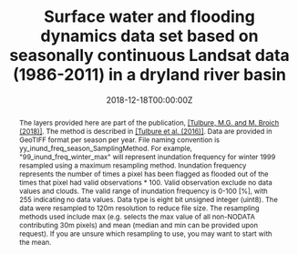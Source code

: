 ---
title: "Surface water and flooding dynamics data set based on seasonally continuous Landsat data (1986-2011) in a dryland river basin"
authors:
- admin
- markbroich

author_notes:
- "Corresponding Author"

date: "2018-12-18T00:00:00Z"
doi: ""

# Schedule page publish date (NOT publication's date).
publishDate: "2016-01-01T00:00:00Z"

# Indicate if this is related to GAEC by typing "Lab Related" if not, leave blank
categories: "Lab Related"

# Publication type.
# Legend: 0 = Uncategorized; 1 = Conference paper; 2 = Journal article;
# 3 = Preprint / Working Paper; 4 = Report; 5 = Book; 6 = Book section;
# 7 = Thesis; 8 = Patent
publication_types: ["0"]

# Publication name and optional abbreviated publication name.
publication: "Dataset - Zenodo"
publication_short: ""

abstract: The layers provided here are part of the publication, <a href="https://www.sciencedirect.com/science/article/pii/S0048969718347466">[Tulbure, M.G. and M. Broich (2018)]</a>. The method is described in <a href="https://www.sciencedirect.com/science/article/pii/S0034425716300621">[Tulbure et al. (2016)]</a>. Data are provided in GeoTIFF format per season per year. File naming convention is yy_inund_freq_season_SamplingMethod. For example, "99_inund_freq_winter_max" will represent inundation frequency for winter 1999 resampled using a maximum resampling method. Inundation frequency represents the number of times a pixel has been flagged as flooded out of the times that pixel had valid observations * 100. Valid observation exclude no data values and clouds. The valid range of inundation frequency is 0-100 [%], with 255 indicating no data values. Data type is eight bit unsigned integer (uint8). The data were resampled to 120m resolution to reduce file size. The resampling methods used include max (e.g. selects the max value of all non-NODATA contributing 30m pixels) and mean (median and min can be provided upon request). If you are unsure which resampling to use, you may want to start with the mean.  

tags:
- Murray–Darling Basin
- Flooding

featured: false

links:
- name: "Dataset Link"
  url: https://zenodo.org/record/2441784#.YMtv7mhKguU
url_pdf: 
url_code: ''
url_dataset: ''
url_poster: ''
url_project: ''
url_slides: ''
url_source: ''
url_video: ''

# Featured image
# To use, add an image named `featured.jpg/png` to your page's folder. 
image:
  caption: ''
  focal_point: ""
  preview_only: false

# Associated Projects (optional).
#   Associate this publication with one or more of your projects.
#   Simply enter your project's folder or file name without extension.
#   E.g. `internal-project` references `content/project/internal-project/index.md`.
#   Otherwise, set `projects: []`.
projects: ['MDB-Floods']

# Slides (optional).
#   Associate this publication with Markdown slides.
#   Simply enter your slide deck's filename without extension.
#   E.g. `slides: "example"` references `content/slides/example/index.md`.
#   Otherwise, set `slides: ""`.
slides:
---